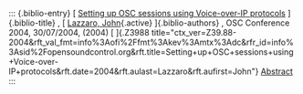 ::: {.biblio-entry}
[ [Setting up OSC sessions using Voice-over-IP
protocols](publication/setting-osc-sessions-using-voice-over-ip-protocols)
]{.biblio-title} , [ [Lazzaro,
John](publications/author/Lazzaro){.active} ]{.biblio-authors} , OSC
Conference 2004, 30/07/2004, (2004) [ ]{.Z3988
title="ctx_ver=Z39.88-2004&rft_val_fmt=info%3Aofi%2Ffmt%3Akev%3Amtx%3Adc&rfr_id=info%3Asid%2Fopensoundcontrol.org&rft.title=Setting+up+OSC+sessions+using+Voice-over-IP+protocols&rft.date=2004&rft.aulast=Lazzaro&rft.aufirst=John"}
[Abstract](publication/setting-osc-sessions-using-voice-over-ip-protocols)
:::
